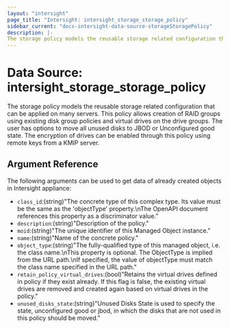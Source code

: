 ```yaml
---
layout: "intersight"
page_title: "Intersight: intersight_storage_storage_policy"
sidebar_current: "docs-intersight-data-source-storageStoragePolicy"
description: |-
The storage policy models the reusable storage related configuration that can be applied on many servers. This policy allows creation of RAID groups using existing disk group policies and virtual drives on the drive groups. The user has options to move all unused disks to JBOD or Unconfigured good state. The encryption of drives can be enabled through this policy using remote keys from a KMIP server.
---
```


# Data Source: intersight_storage_storage_policy
The storage policy models the reusable storage related configuration that can be applied on many servers. This policy allows creation of RAID groups using existing disk group policies and virtual drives on the drive groups. The user has options to move all unused disks to JBOD or Unconfigured good state. The encryption of drives can be enabled through this policy using remote keys from a KMIP server.
## Argument Reference
The following arguments can be used to get data of already created objects in Intersight appliance:
* `class_id`:(string)"The concrete type of this complex type. Its value must be the same as the 'objectType' property.\nThe OpenAPI document references this property as a discriminator value."
* `description`:(string)"Description of the policy."
* `moid`:(string)"The unique identifier of this Managed Object instance."
* `name`:(string)"Name of the concrete policy."
* `object_type`:(string)"The fully-qualified type of this managed object, i.e. the class name.\nThis property is optional. The ObjectType is implied from the URL path.\nIf specified, the value of objectType must match the class name specified in the URL path."
* `retain_policy_virtual_drives`:(bool)"Retains the virtual drives defined in policy if they exist already. If this flag is false, the existing virtual drives are removed and created again based on virtual drives in the policy."
* `unused_disks_state`:(string)"Unused Disks State is used to specify the state, unconfigured good or jbod, in which the disks that are not used in this policy should be moved."
